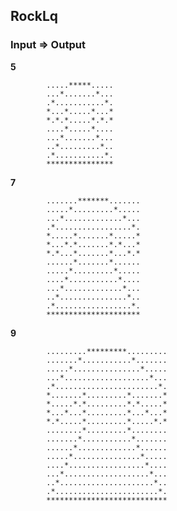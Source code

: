 ## RockLq

### Input	=>	Output

**5**		

			.....*****.....
			...*.......*...
			.*...........*.
			*...*.....*...*
			*.*.*.....*.*.*
			....*.....*....
			...*.......*...
			..*.........*..
			.*...........*.
			***************
				
				
**7** 	   	

			.......*******.......
			.....*.........*.....
			...*.............*...
			.*.................*.
			*.....*.......*.....*
			*...*.*.......*.*...*
			*.*...*.......*...*.*
			......*.......*......
			.....*.........*.....
			....*...........*....
			...*.............*...
			..*...............*..
			.*.................*.
			*********************


			
**9**		

			.........*********.........
			.......*...........*.......
			.....*...............*.....
			...*...................*...
			.*.......................*.
			*.......*.........*.......*
			*.....*.*.........*.*.....*
			*...*...*.........*...*...*
			*.*.....*.........*.....*.*
			........*.........*........
			.......*...........*.......
			......*.............*......
			.....*...............*.....
			....*.................*....
			...*...................*...
			..*.....................*..
			.*.......................*.
			***************************
			